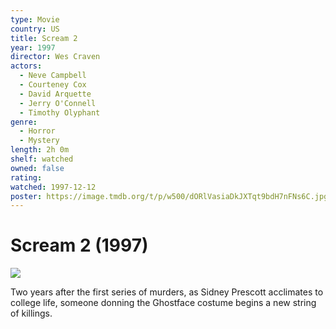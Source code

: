 ```yaml
---
type: Movie
country: US
title: Scream 2
year: 1997
director: Wes Craven
actors:
  - Neve Campbell
  - Courteney Cox
  - David Arquette
  - Jerry O'Connell
  - Timothy Olyphant
genre:
  - Horror
  - Mystery
length: 2h 0m
shelf: watched
owned: false
rating:
watched: 1997-12-12
poster: https://image.tmdb.org/t/p/w500/dORlVasiaDkJXTqt9bdH7nFNs6C.jpg
---
```


# Scream 2 (1997)

![](https://image.tmdb.org/t/p/w500/dORlVasiaDkJXTqt9bdH7nFNs6C.jpg)

Two years after the first series of murders, as Sidney Prescott acclimates to college life, someone donning the Ghostface costume begins a new string of killings.